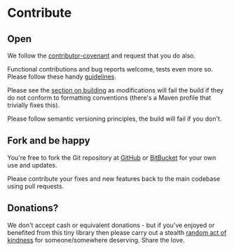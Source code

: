 # Contribute

## Open

We follow the [contributor-covenant][contributor-covenant] and request that you do also.

Functional contributions and bug reports welcome, tests even more so.  Please follow these handy [guidelines][contribution-guidelines].

Please see the [section on building][about-building] as modifications will fail the build if they do not conform to formatting conventions 
(there's a Maven profile that trivially fixes this).

Please follow semantic versioning principles, the build will fail if you don't.


## Fork and be happy

You're free to fork the Git repository at [GitHub][github-maven-plugin] or [BitBucket][bitbucket-maven-plugin] for your own use and updates.

Please contribute your fixes and new features back to the main codebase using pull requests.

## Donations?

We don't accept cash or equivalent donations - but if you've enjoyed or benefited from this tiny library
then please carry out a stealth [random act of kindness][random-act-of-kindness]
for someone/somewhere deserving.  Share the love.


[about-building]: /about.html#Building
[contributor-covenant]: http://contributor-covenant.org/
[contribution-guidelines]: https://github.com/necolas/issue-guidelines/blob/master/CONTRIBUTING.md
[random-act-of-kindness]: https://www.randomactsofkindness.org/kindness-ideas

[github-maven-plugin]: https://github.com/${coordinate.username.project}
[bitbucket-maven-plugin]: https://github.com/${coordinate.username.project}

